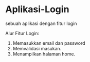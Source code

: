 # Aplikasi-Login
sebuah aplikasi dengan fitur login 

Alur Fitur Login:
1. Memasukkan email dan password
2. Memvalidasi masukan.
3. Menampilkan halaman home.
